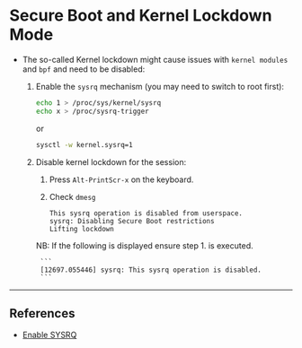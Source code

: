 # Secure Boot and Kernel Lockdown Mode


* The so-called Kernel lockdown might cause issues with `kernel modules` and `bpf` and need to be disabled:

    1. Enable the `sysrq` mechanism (you may need to switch to root first):

       ```bash
       echo 1 > /proc/sys/kernel/sysrq
       echo x > /proc/sysrq-trigger
       ```

       or

       ```bash
       sysctl -w kernel.sysrq=1
       ```

    2. Disable kernel lockdown for the session:

        1. Press `Alt-PrintScr-x` on the keyboard.

        2. Check `dmesg`

            ```
            This sysrq operation is disabled from userspace.
            sysrq: Disabling Secure Boot restrictions
            Lifting lockdown
            ```

        NB: If the following is displayed ensure step 1. is executed.           
            
            ```
            [12697.055446] sysrq: This sysrq operation is disabled.
            ```

---

## References

* [Enable SYSRQ](https://askubuntu.com/questions/911522/how-can-i-enable-the-magic-sysrq-key-on-ubuntu-desktop)
